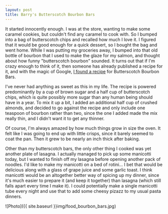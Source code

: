 ```yaml
---
layout: post
title: Barry's Butterscotch Bourbon Bars
---
```


It started innocently enough. I was at the store, wanting to make some caramel cookies, but couldn't find any caramel to cook with. So I bumped into a bag of butterscotch chips and recalled how much I love it. I figured that it would be good enough for a quick dessert, so I bought the bag and went home. While I was putting my groceries away, I bumped into that old bottle of bourbon that I used to make the glaze for my salmon, and thought about how funny "butterscotch bourbon" sounded. It turns out that if I'm crazy enough to think of it, then someone has already published a recipe for it, and with the magic of Google, <a href="http://www.erinsfoodfiles.com/2011/01/butterscotch-bourbon-bars.html">I found a recipe</a> for Butterscotch Bourbon Bars.

I've never had anything as sweet as this in my life. The recipe is powered predominantly by a cup of brown sugar and a half cup of butterscotch chips, which is quite possibly more sugar than any human being should have in a year. To mix it up a bit, I added an additional half cup of crushed almonds, and decided to go against the recipe and only include one teaspoon of bourbon rather than two, since the one I added made the mix really thin, and I didn't want it to get any thinner.

Of course, I'm always amazed by how much things grow in size the oven. It felt like I was going to end up with little crisps, since it barely seemed to coat the pan. Then it grew to be nearly an inch thick after baking.

Other than my butterscotch bars, the only other thing I cooked was yet another plate of lasagna. I actually managed to pick up some manicotti today, but I wanted to finish off my lasagna before opening another pack of noodles. I'd like to make my manicotti on a bed of rotini... I bet that would be delicious along with a glass of grape juice and some garlic toast. I think manicotti would be an altogether better way of spicing up my dinner, since it's much easier to prepare it (and keep it together) than lasagna (which still falls apart every time I make it). I could potentially make a single manicotti tube every night and use that to add some cheesy pizazz to my usual pasta dinners.

![Photo]({{ site.baseurl }}img/food_bourbon_bars.jpg)

